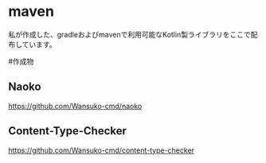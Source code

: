 # maven

私が作成した、gradleおよびmavenで利用可能なKotlin製ライブラリをここで配布しています。

#作成物

## Naoko
https://github.com/Wansuko-cmd/naoko

## Content-Type-Checker
https://github.com/Wansuko-cmd/content-type-checker
